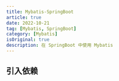 ```yaml
---
title: Mybatis-SpringBoot
article: true
date: 2022-10-21
tag: [Mybatis, SpringBoot]
category: [Mybatis]
isOriginal: true
description: 在 SpringBoot 中使用 Mybatis
---
```


## 引入依赖





